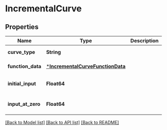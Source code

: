 # IncrementalCurve


## Properties
Name | Type | Description | Notes
------------ | ------------- | ------------- | -------------
**curve_type** | **String** |  | [default to "INCREMENTAL"]
**function_data** | [***IncrementalCurveFunctionData**](IncrementalCurveFunctionData.md) |  | [default to nothing]
**initial_input** | **Float64** |  | [optional] [default to nothing]
**input_at_zero** | **Float64** |  | [optional] [default to nothing]


[[Back to Model list]](../README.md#models) [[Back to API list]](../README.md#api-endpoints) [[Back to README]](../README.md)


